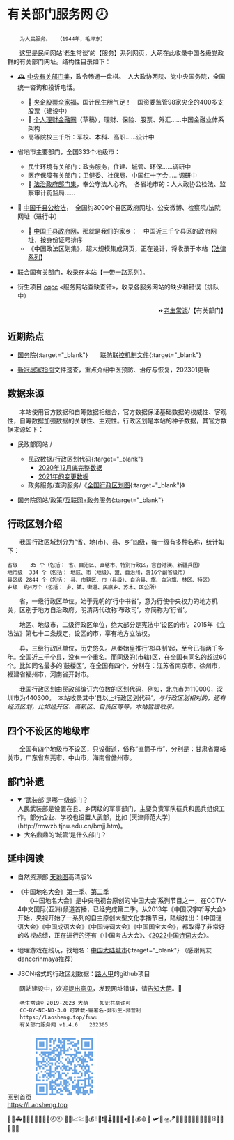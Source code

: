 有关部门服务网 🕗
================

		为人民服务。	（1944年，毛泽东）

　　这里是民间网站‘老生常谈’的【服务】系列网页，大萌在此收录中国各级党政群的有关部门网址。结构性目录如下：

+	🕰 [中央有关部门集](zhongyang)，政令畅通一盘棋。　人大政协两院、党中央国务院，全国统一咨询和投诉电话。
	+ 🧧 [央企股票全家福](yangqi)，国计民生胆气足！　国资委监管98家央企的400多支股票（建设中）
	+ 🥯 [个人理财金融圈](jinrong)（草稿），理财、保险、股票、外汇……中国金融业体系架构
	+ 高等院校三千所：军校、本科、高职……设计中

+	省地市主要部门，全国333个地级市：
	+ 民生环境有关部门：政务服务，住建、城管、环保……调研中
	+ 医疗保障有关部门：卫健委、社保局、中国红十字会……调研中
	+ 🏢 <a href="fazhi" title="省地级法治部门" target="fazhiye">法治政府部门集</a>，奉公守法人心齐。　各省地市的：人大政协公检法、监察审计药监局……

+	🛂 <a href="qianxian-gjf" target="gjfye">中国千县公检法</a>，　全国约3000个县区政府网址、公安微博、检察院/法院网址（进行中）
	+ 📑 [中国千县政府网](qianxian)，那就是我们的家乡：　中国近三千个县区的政府网址，按身份证号排序
	+ 《中国政法区划集》，超大规模集成网页，正在设计，将收录于本站【[法律系列](../falv)】

+	[联合国有关部门](../ydyl/united)，收录在本站【[一带一路系列](../ydyl/dir)】。
+	衍生项目 [cqcc](https://diamonwoo.github.io/cqcc) «服务网站查缺查错»，收录各服务网站的缺少和错误（排队中）

<div align="right">
⏩<a href="https://Laosheng.top" target="_top">老生常谈</a>/【有关部门】
</div>

近期热点
--------

+	[国务院](https://www.Gov.cn){:target="_blank"}　　[联防联控机制文件](https://www.gov.cn/zhengce/gwylflkjzwj.htm){:target="_blank"}

+	[新冠居家指引](../c/6-xinguanjujia)文件速查，重点介绍中医预防、治疗与恢复，202301更新


数据来源
--------

　　本站使用官方数据和自筹数据相结合，官方数据保证基础数据的权威性、客观性，自筹数据加强数据的关联性、主观性。行政区划是本站的种子数据，其官方数据来源如下： 

* 民政部网站 /
  * 民政数据/[行政区划代码](http://www.mca.gov.cn/article/sj/xzqh/1980/){:target="_blank"}
    *	[2020年12月底完整数据](http://www.mca.gov.cn/article/sj/xzqh/2020/20201201.html)
    *	[2021年的变更数据](http://www.mca.gov.cn/article/sj/xzqh/2021/20211201.html)
  * 政务服务/查询服务/《[全国行政区划图](http://xzqh.mca.gov.cn/map){:target="_blank"}》

* 国务院网站/政策/[互联网+政务服务](http://www.gov.cn/zhengce/zhuti/jjhlw_zwfw/){:target="_blank"}


行政区划介绍
------------

　　我国行政区域划分为“省、地(市)、县、乡”四级，每一级有多种名称，统计如下：

	省级	  35 个（包括： 省、自治区、直辖市、特别行政区，含台港澳、新疆兵团）
	地市级	 334 个（包括： 地区、市（地级）、盟、自治州，含16个副省级市）
	县区级	2844 个（包括： 县、市辖区、市（县级）、自治县、旗、自治旗、林区、特区）
	乡级	约4万个（包括： 乡、镇、街道、民族乡、苏木、区公所）

　　省，一级行政区单位。始于元朝的‘行中书省’，意为行使中央权力的地方机关，区别于地方自治政府。明清两代改称‘布政司’，亦简称为‘行省’。

　　地区、地级市，二级行政区单位，绝大部分是宪法中‘设区的市’。2015年《立法法》第七十二条规定，设区的市，享有地方立法权。

　　县，三级行政区单位，历史悠久。从秦始皇推行‘郡县制’起，至今已有两千多年。全国近三千个县，没有一个重名。而同级的(市辖)区，在全国有同名的超过60个。比如同名最多的‘鼓楼区’，在全国有四个，分别在：江苏省南京市、徐州市，福建省福州市，河南省开封市。

　　我国行政区划由民政部编订六位数的区划代码，例如，北京市为110000，深圳市为440300。　本站收录其中‘县以上行政区划代码’。*与行政区划相对的，还有经济区划，比如经开区、高新区、自贸区等等，本站暂缓收录。*


四个不设区的地级市
------------------

　　全国有四个地级市不设区，只设街道，俗称“直筒子市”，分别是：甘肃省嘉峪关市，广东省东莞市、中山市，海南省儋州市。


部门补遗
--------
*	<details open="open">
	<summary>‘武装部’是哪一级部门？</summary>
	人民武装部是设置在县、乡两级的军事部门，主要负责军队征兵和民兵组织工作。部分企业、学校也设置人武部，比如 [天津师范大学](http://rmwzb.tjnu.edu.cn/bmjj.htm)。</details>

*	<details>
	<summary>大名鼎鼎的‘城管’是什么部门？</summary>
	2017年，中华人民共和国*住房和城乡建设部*公布《城市管理执法办法》，城市管理执法人员属于行政执法类公务员，通过公务员考试并接受正规训练后，按照局、队的执法人员编制而调配，全面清退城管部门内的临聘人员。2021年新版《行政处罚法》审议通过，明确国家在城市管理领域推行建立综合行政执法制度，相对集中行政处罚权。（摘自维基百科）</details>


延申阅读
--------

*	自然资源部 <a title="国家地理信息公共服务平台，另有传统版" href="https://map.tianditu.gov.cn" target="_blank">天地图</a>高清版%

*	《中国地名大会》[第一季](http://tv.cctv.com/special/zgdmdh/)、[第二季](https://tv.cctv.com/2021/01/19/VIDAzHOc3JMqJJ7ASz0iU0Ks210119.shtml)  
　　《中国地名大会》是中央电视台原创的‘中国大会’系列节目之一，在CCTV-4中文国际(亚洲)频道首播，已经完成第二季。从2013年《中国汉字听写大会》开始，央视开始了一系列的自主原创大型文化季播节目，陆续推出：《中国谜语大会》《中国成语大会》《中国诗词大会》《中国国宝大会》，都取得了非常好的收视成绩，正在进行的还有《中国考古大会》、《[2022中国诗词大会](https://tv.cctv.com/special/2022zgscdh)》。

*	地理游戏在线玩，找地名：[中国大陆城市](https://www.geoguessr.com/seterra/zh/vgp/3788){:target="_blank"} （感谢网友dancerinmaya推荐）

*	JSON格式的行政区划数据：[路人甲](https://passer-by.com/data_location/)的github项目


　　网站建设中，欢迎<a title="Contact me" href="https://laosheng.top/c/author">提出意见</a>，发现网址错误，请<a title="无需注册，直接留言" href="https://xoyondo.com/ap/HPr7pBG7mOPIUGZ">告知大萌</a>。🙇

```
	老生常谈© 2019-2023 大萌	　知识共享许可
	CC-BY-NC-ND-3.0 可转载-需署名-非衍生-非营利
	https://Laosheng.top/fuwu
	有关部门服务网 v1.4.6	　202305
```

回到首页<a href=".." title="返回老生常谈首页"><img src="../indexQR-Blue.png" /></a>  
https://Laosheng.top  
<!-- Global site tag (gtag.js) - Google Analytics -->
<script async src="https://www.googletagmanager.com/gtag/js?id=UA-179794713-1"></script>
<script>  window.dataLayer = window.dataLayer || [];
  function gtag(){dataLayer.push(arguments);}
  gtag('js', new Date());  gtag('config', 'UA-179794713-1');
</script>
🚨🚓🚑🚒🚌🧑‍🤝‍🧑🥯💱🕗🕘
💱🥯📈💹👛💰‼️🔺❗🔻🌡️🧨🎈🎁♦️👛🏮💰🩸🔴
🛩️🚁🛸🪁🎯💨📡🔭🧍‍♀️⚓💧🧪⛓️🧰✨🌿📶📱
